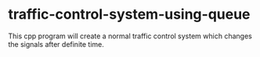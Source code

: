 # traffic-control-system-using-queue
This cpp program will create a normal traffic control system which changes the signals after definite time.
